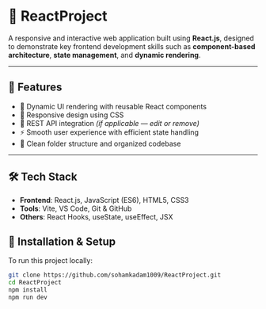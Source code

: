 # 🎯 ReactProject

A responsive and interactive web application built using **React.js**, designed to demonstrate key frontend development skills such as **component-based architecture**, **state management**, and **dynamic rendering**.

---

## 🚀 Features

- 🔄 Dynamic UI rendering with reusable React components
- 🎨 Responsive design using CSS
- 🔗 REST API integration _(if applicable — edit or remove)_
- ⚡ Smooth user experience with efficient state handling
- 📁 Clean folder structure and organized codebase

---

## 🛠️ Tech Stack

- **Frontend**: React.js, JavaScript (ES6), HTML5, CSS3
- **Tools**: Vite, VS Code, Git & GitHub
- **Others**: React Hooks, useState, useEffect, JSX

## 📂 Installation & Setup

To run this project locally:

```bash
git clone https://github.com/sohamkadam1009/ReactProject.git
cd ReactProject
npm install
npm run dev
```
